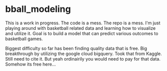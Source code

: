 # bball_modeling

This is a work in progress. The code is a mess. The repo is a mess. I'm just playing around with basketball related data and learning how to visualize and utilize it. Goal is to build a model that can predict various outcomes to basketball games. 

Biggest difficulty so far has been finding quality data that is free. Big breakthrough by utilizing the google cloud bigquery. Took that from Kaggle. Still need to cite it. But yeah ordinairily you would need to pay for that data. Somehow its free here...
